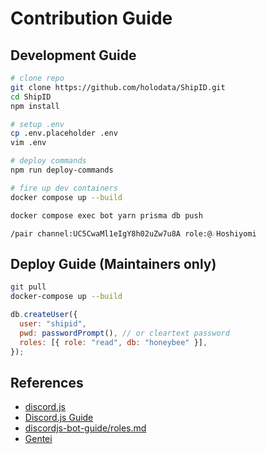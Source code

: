 # Contribution Guide

## Development Guide

```bash
# clone repo
git clone https://github.com/holodata/ShipID.git
cd ShipID
npm install

# setup .env
cp .env.placeholder .env
vim .env

# deploy commands
npm run deploy-commands

# fire up dev containers
docker compose up --build

docker compose exec bot yarn prisma db push
```

```
/pair channel:UC5CwaMl1eIgY8h02uZw7u8A role:@☄️Hoshiyomi
```

## Deploy Guide (Maintainers only)

```bash
git pull
docker-compose up --build
```

```js
db.createUser({
  user: "shipid",
  pwd: passwordPrompt(), // or cleartext password
  roles: [{ role: "read", db: "honeybee" }],
});
```

## References

- [discord.js](https://discord.js.org/#/docs/main/stable/general/welcome)
- [Discord.js Guide](https://discordjs.guide/#before-you-begin)
- [discordjs-bot-guide/roles.md](https://github.com/AnIdiotsGuide/discordjs-bot-guide/blob/master/understanding/roles.md)
- [Gentei](https://docs.member-gentei.tindabox.net/Discord/server-onboarding)
